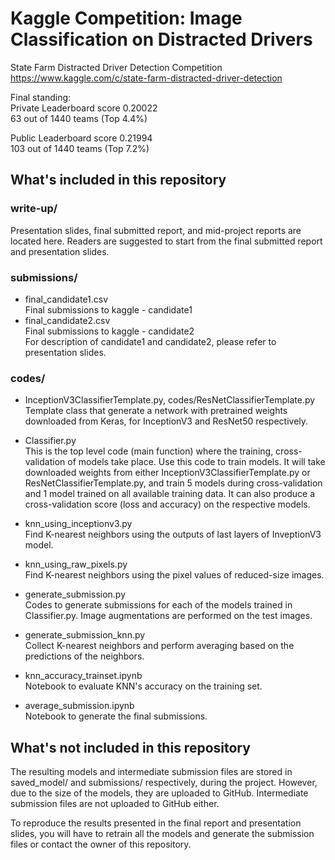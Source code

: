 # Kaggle Competition: Image Classification on Distracted Drivers
State Farm Distracted Driver Detection Competition   
https://www.kaggle.com/c/state-farm-distracted-driver-detection   

Final standing:   
Private Leaderboard score 0.20022   
63 out of 1440 teams (Top 4.4%)   

Public Leaderboard score 0.21994   
103 out of 1440 teams (Top 7.2%)   


## What's included in this repository

### write-up/
Presentation slides, final submitted report, and mid-project reports are located here. Readers are suggested to start from the final submitted report and presentation slides.  

### submissions/   
* final_candidate1.csv   
Final submissions to kaggle - candidate1
* final_candidate2.csv   
Final submissions to kaggle - candidate2   
For description of candidate1 and candidate2, please refer to presentation slides.   

### codes/    
* InceptionV3ClassifierTemplate.py, codes/ResNetClassifierTemplate.py  
Template class that generate a network with pretrained weights downloaded from Keras, for InceptionV3 and ResNet50 respectively.   

* Classifier.py    
This is the top level code (main function) where the training, cross-validation of models take place. Use this code to train models. It will take downloaded weights from either InceptionV3ClassifierTemplate.py or ResNetClassifierTemplate.py, and train 5 models during cross-validation and 1 model trained on all available training data. It can also produce a cross-validation score (loss and accuracy) on the respective models.   

* knn_using_inceptionv3.py   
Find K-nearest neighbors using the outputs of last layers of InveptionV3 model.   

* knn_using_raw_pixels.py   
Find K-nearest neighbors using the pixel values of reduced-size images.

* generate_submission.py   
Codes to generate submissions for each of the models trained in Classifier.py. Image augmentations are performed on the test images.    

* generate_submission_knn.py   
Collect K-nearest neighbors and perform averaging based on the predictions of the neighbors.

* knn_accuracy_trainset.ipynb   
Notebook to evaluate KNN's accuracy on the training set.   

* average_submission.ipynb   
Notebook to generate the final submissions.   

## What's not included in this repository  
The resulting models and intermediate submission files are stored in saved_model/ and submissions/ respectively, during the project. However, due to the size of the models, they are uploaded to GitHub. Intermediate submission files are not uploaded to GitHub either.   

To reproduce the results presented in the final report and presentation slides, you will have to retrain all the models and generate the submission files or contact the owner of this repository.   
